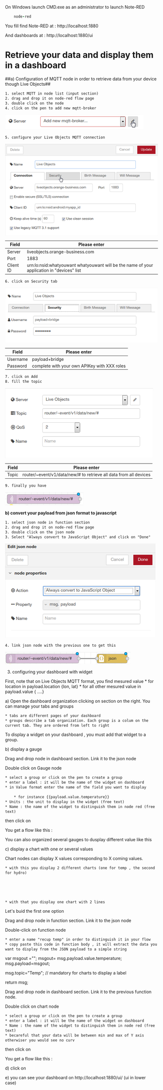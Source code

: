 On Windows launch CMD.exe as an administrator to launch Note-RED

```ruby
    node-red
```

You fill find Note-RED at : http://localhost:1880

And dashboards at : http://localhost:1880/ui

# Retrieve your data and display them in a dashboard #

##a) Configuration of MQTT node in order to retrieve data from your device though Live Objects##


	1. select MQTT in node list (input section) 
	2. drag and drop it on node-red flow page
	3. double click on the node 
	4. click on the pen to add new mqtt-broker
![](img/addbroker.png)

	5. configure your Live Objects MQTT connection 

![](img/configurebroker.png)

Field | Please enter 
------------ | -------------
Server | liveobjects.orange-business.com
Port | 1883
Client ID | urn:lo:nsid:whatyouwant whatyouwant will be the name of your application in "devices" list

	6. click on Security tab

![](img/securitytab.png)

Field | Please enter 
------------ | -------------
Username | payload+bridge
Password | complete with your own APIKey with XXX roles
	
	7. click on Add
	8. fill the topic 
	
![](img/filltopic.png)


Field | Please enter 
------------ | -------------
Topic | router/~event/v1/data/new/# to retrieve all data from all devices

	9. finally you have 

![](img/mqttinput.png)



**b) convert your payload from json format to javascript**

	1. select json node in function section
	2. drag and drop it on node-red flow page
	3. double click on the json node 
	3. Select "Always convert to JavaScript Object" and click on "Done"
![](img/jsonnode.png)

	4. link json node with the previous one to get this
![](img/mqttjson.png)


3) configuring your dashboard with widget

First, note that on Live Objects MQTT format, you find mesured value 
	* for location in payload.location {lon, lat}
	* for all other mesured value in payload.value { ....}



a) Open the dashboard organization clicking on   section on the right.
You can manage your tabs and groups

	* tabs are different pages of your dashboard
	* groups describe a tab organization. Each group is a colum on the current tab. They are ordered from left to right



To display a widget on your dashboard , you must add that widget to a group.

b) display a gauge

Drag and drop node in dashboard section. Link it to the json node



Double click on Gauge node 


	* select a group or click on the pen to create a group
	* enter a label : it will be the name of the widget on dashboard
	* in Value format enter the name of the field you want to display 

		* for instance {{payload.value.temperature}} 
	* Units : the unit to display in the widget (free text)
	* Name : the name of the widget to distinguish them in node red (free text)


then click on 



You get a flow like this : 



You can also organized several gauges to dusplay different value like this 



c) display a chart with one or several values

Chart nodes can display X values corresponding to X coming values.


	* with this you display 2 different charts (one for temp , the second for hydro)





	* with that you display one chart with 2 lines 






Let's buid the first one option

Drag and drop node in function section. Link it to the json node

Double-click on function node 

	* enter a name "recup temp" in order to distinguish it in your flow
	* copy paste this code in function body , it will extract the data you want to display from the JSON payload to a simple string



var msgout ="";
msgout= msg.payload.value.temperature;
msg.payload=msgout;

msg.topic="Temp"; // mandatory for charts to display a label

return msg;


Drag and drop node in dashboard section. Link it to the previous function node.


Double click on chart node 

	* select a group or click on the pen to create a group
	* enter a label : it will be the name of the widget on dashboard
	* Name : the name of the widget to distinguish them in node red (free text)
	* becareful that your data will be between min and max of Y axis otherwiser you would see no curv


then click on  







You get a flow like this : 



d) click on 

e) you can see your dashboard on http://localhost:1880/ui/  (ui in lower case)
